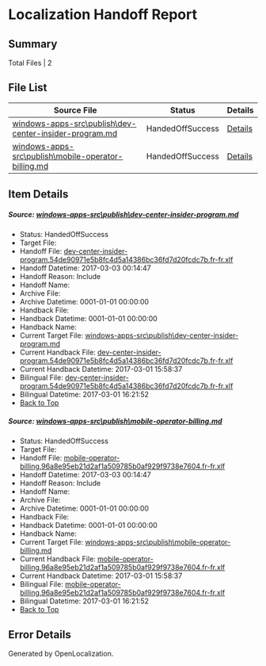 # <a name='report-top'></a> Localization Handoff Report

## Summary
 Total Files | 2

## File List
 Source File | Status | Details 
 ----------- | ------ | ------- 
 [windows-apps-src\publish\dev-center-insider-program.md](https://cpubwin.visualstudio.com/windows-uwp/_git/windows-uwp/commit/7f7d1fcf309d033cb11ad8b446851411a967a0ea?path=windows-apps-src%2Fpublish%2Fdev-center-insider-program.md&_a=contents) | HandedOffSuccess | [Details](#936c0056827f1e0a3e76007906345391a4f0a7e84833)
 [windows-apps-src\publish\mobile-operator-billing.md](https://cpubwin.visualstudio.com/windows-uwp/_git/windows-uwp/commit/e9785085e76baddf25c4860b43f2e7588a5df929?path=windows-apps-src%2Fpublish%2Fmobile-operator-billing.md&_a=contents) | HandedOffSuccess | [Details](#608d381857c1dbb2ec659e7e901d911686cb89844868)

## Item Details
##### <a name='936c0056827f1e0a3e76007906345391a4f0a7e84833'></a> Source: [windows-apps-src\publish\dev-center-insider-program.md](https://cpubwin.visualstudio.com/windows-uwp/_git/windows-uwp/commit/7f7d1fcf309d033cb11ad8b446851411a967a0ea?path=windows-apps-src%2Fpublish%2Fdev-center-insider-program.md&_a=contents)
* Status: HandedOffSuccess
* Target File: 
* Handoff File: [dev-center-insider-program.54de90971e5b8fc4d5a14386bc36fd7d20fcdc7b.fr-fr.xlf](https://cpubwin.visualstudio.com/windows-uwp/_git/WDCLib.handoff/commit/df652db216b140132dd49d582345cd19ef7567cb?path=ol-handoff%2Fcpubwin%2Fwindows-uwp.fr-fr%2Fmaster%2Fdev-center-insider-program.54de90971e5b8fc4d5a14386bc36fd7d20fcdc7b.fr-fr.xlf&_a=contents)
* Handoff Datetime: 2017-03-03 00:14:47
* Handoff Reason: Include
* Handoff Name: 
* Archive File: 
* Archive Datetime: 0001-01-01 00:00:00
* Handback File: 
* Handback Datetime: 0001-01-01 00:00:00
* Handback Name: 
* Current Target File: [windows-apps-src\publish\dev-center-insider-program.md](https://cpubwin.visualstudio.com/windows-uwp/_git/windows-uwp.fr-fr/commit/27921007870483d99d674a8f8bb14d6548e54ec7?path=windows-apps-src%2Fpublish%2Fdev-center-insider-program.md&_a=contents)
* Current Handback File: [dev-center-insider-program.54de90971e5b8fc4d5a14386bc36fd7d20fcdc7b.fr-fr.xlf](https://cpubwin.visualstudio.com/windows-uwp/_git/WDCLib.handback/commit/30928a70c7635f46c1585af446479dbfb1fb6240?path=ol-handback%2Fcpubwin%2Fwindows-uwp.fr-fr%2Fmaster%2Fdev-center-insider-program.54de90971e5b8fc4d5a14386bc36fd7d20fcdc7b.fr-fr.xlf&_a=contents)
* Current Handback Datetime: 2017-03-01 15:58:37
* Bilingual File: [dev-center-insider-program.54de90971e5b8fc4d5a14386bc36fd7d20fcdc7b.fr-fr.xlf](https://cpubwin.visualstudio.com/windows-uwp/_git/WDCLib.handback/commit/30928a70c7635f46c1585af446479dbfb1fb6240?path=ol-handback%2Fcpubwin%2Fwindows-uwp.fr-fr%2Fmaster%2Fdev-center-insider-program.54de90971e5b8fc4d5a14386bc36fd7d20fcdc7b.fr-fr.xlf&_a=contents)
* Bilingual Datetime: 2017-03-01 16:21:52
* [Back to Top](#report-top)

##### <a name='608d381857c1dbb2ec659e7e901d911686cb89844868'></a> Source: [windows-apps-src\publish\mobile-operator-billing.md](https://cpubwin.visualstudio.com/windows-uwp/_git/windows-uwp/commit/e9785085e76baddf25c4860b43f2e7588a5df929?path=windows-apps-src%2Fpublish%2Fmobile-operator-billing.md&_a=contents)
* Status: HandedOffSuccess
* Target File: 
* Handoff File: [mobile-operator-billing.96a8e95eb21d2af1a509785b0af929f9738e7604.fr-fr.xlf](https://cpubwin.visualstudio.com/windows-uwp/_git/WDCLib.handoff/commit/df652db216b140132dd49d582345cd19ef7567cb?path=ol-handoff%2Fcpubwin%2Fwindows-uwp.fr-fr%2Fmaster%2Fmobile-operator-billing.96a8e95eb21d2af1a509785b0af929f9738e7604.fr-fr.xlf&_a=contents)
* Handoff Datetime: 2017-03-03 00:14:47
* Handoff Reason: Include
* Handoff Name: 
* Archive File: 
* Archive Datetime: 0001-01-01 00:00:00
* Handback File: 
* Handback Datetime: 0001-01-01 00:00:00
* Handback Name: 
* Current Target File: [windows-apps-src\publish\mobile-operator-billing.md](https://cpubwin.visualstudio.com/windows-uwp/_git/windows-uwp.fr-fr/commit/27921007870483d99d674a8f8bb14d6548e54ec7?path=windows-apps-src%2Fpublish%2Fmobile-operator-billing.md&_a=contents)
* Current Handback File: [mobile-operator-billing.96a8e95eb21d2af1a509785b0af929f9738e7604.fr-fr.xlf](https://cpubwin.visualstudio.com/windows-uwp/_git/WDCLib.handback/commit/30928a70c7635f46c1585af446479dbfb1fb6240?path=ol-handback%2Fcpubwin%2Fwindows-uwp.fr-fr%2Fmaster%2Fmobile-operator-billing.96a8e95eb21d2af1a509785b0af929f9738e7604.fr-fr.xlf&_a=contents)
* Current Handback Datetime: 2017-03-01 15:58:37
* Bilingual File: [mobile-operator-billing.96a8e95eb21d2af1a509785b0af929f9738e7604.fr-fr.xlf](https://cpubwin.visualstudio.com/windows-uwp/_git/WDCLib.handback/commit/30928a70c7635f46c1585af446479dbfb1fb6240?path=ol-handback%2Fcpubwin%2Fwindows-uwp.fr-fr%2Fmaster%2Fmobile-operator-billing.96a8e95eb21d2af1a509785b0af929f9738e7604.fr-fr.xlf&_a=contents)
* Bilingual Datetime: 2017-03-01 16:21:52
* [Back to Top](#report-top)


## Error Details

Generated by OpenLocalization.
